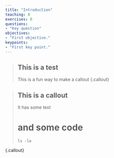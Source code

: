 ```yaml
---
title: "Introduction"
teaching: 0
exercises: 0
questions:
- "Key question"
objectives:
- "First objective."
keypoints:
- "First key point."
---
```


>## This is a test
> This is a fun way to make a callout
{.callout}

>## This is a callout
>It has some text
>
># and some code
>~~~
> ls -la
>~~~
{.callout}
